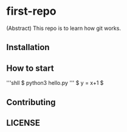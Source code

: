 # first-repo

(Abstract) This repo is to learn how git works.

## Installation

## How to start

'''shll
$ python3 hello.py
'''
$ y = x+1 $

## Contributing

## LICENSE
